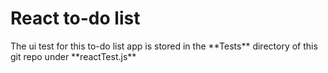 <h1>React to-do list</h1>

<p>The ui test for this to-do list app is stored in the **Tests** directory of this git repo under **reactTest.js**</p>
